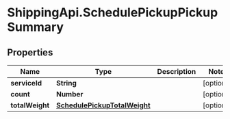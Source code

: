 # ShippingApi.SchedulePickupPickupSummary

## Properties

Name | Type | Description | Notes
------------ | ------------- | ------------- | -------------
**serviceId** | **String** |  | [optional] 
**count** | **Number** |  | [optional] 
**totalWeight** | [**SchedulePickupTotalWeight**](SchedulePickupTotalWeight.md) |  | [optional] 


